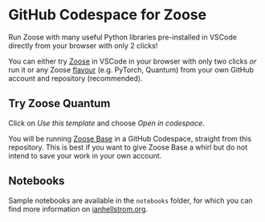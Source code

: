 # GitHub Codespace for Zoose

Run Zoose with many useful Python libraries pre-installed in VSCode directly from your browser with only 2 clicks!

You can either try [Zoose](https://github.com/ianhellstrom/zoose#zoose-base) in VSCode in your browser with only two clicks _or_ run it or any Zoose [flavour](https://github.com/ianhellstrom/zoose#flavours) (e.g. PyTorch, Quantum) from your own GitHub account and repository (recommended).

## Try Zoose Quantum
Click on _Use this template_ and choose _Open in codespace_.

You will be running [Zoose Base](https://ianhellstrom.org/zoose-2.0/#zoose-base) in a GitHub Codespace, straight from this repository.
This is best if you want to give Zoose Base a whirl but do not intend to save your work in your own account.

## Notebooks
Sample notebooks are available in the `notebooks` folder, for which you can find more information on [ianhellstrom.org](https://ianhellstrom.org).

